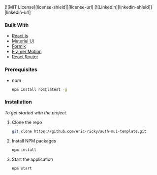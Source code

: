 <div id="top"></div>

[![MIT License][license-shield]][license-url]
[![LinkedIn][linkedin-shield]][linkedin-url]

<!-- GETTING STARTED -->

### Built With

- [React.js](https://reactjs.org/)
- [Material UI](https://mui.com/)
- [Formik](https://formik.org/)
- [Framer Motion](https://framer-motion.com/)
- [React Router](https://react-router.com/)

### Prerequisites

- npm
  ```sh
  npm install npm@latest -g
  ```

### Installation

_To get started with the project._

1. Clone the repo
   ```sh
   git clone https://github.com/eric-ricky/auth-mui-template.git
   ```
2. Install NPM packages
   ```sh
   npm install
   ```
3. Start the application
   ```sh
   npm start